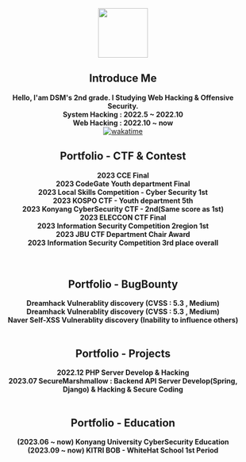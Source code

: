 <div align="center">
<img src="https://blog.kakaocdn.net/dn/cgkUIV/btqRqcabOMh/iSwGFjqyYk5pidLEb8K641/img.png" style="width:100px;height:100px;">

## Introduce Me
**Hello, I'am DSM's 2nd grade. I Studying Web Hacking & Offensive Security.**<br>
**System Hacking : 2022.5 ~ 2022.10** <br>
**Web Hacking : 2022.10 ~ now** <br>
[![wakatime](https://wakatime.com/badge/user/ed96b67e-b3e4-438a-94c6-e2c710db8d42.svg)](https://wakatime.com/@ed96b67e-b3e4-438a-94c6-e2c710db8d42)

## Portfolio - CTF & Contest
**2023 CCE Final** <br>
**2023 CodeGate Youth department Final** <br>
**2023 Local Skills Competition - Cyber Security 1st** <br>
**2023 KOSPO CTF - Youth department 5th** <br> 
**2023 Konyang CyberSecurity CTF - 2nd(Same score as 1st)** <br>
**2023 ELECCON CTF Final** <br>
**2023 Information Security Competition 2region 1st**<br>
**2023 JBU CTF Department Chair Award** <br>
**2023 Information Security Competition 3rd place overall** <br>
<br><br>

## Portfolio - BugBounty
**Dreamhack Vulnerablity discovery (CVSS : 5.3 , Medium)** <br>
**Dreamhack Vulnerablity discovery (CVSS : 5.3 , Medium)** <br>
**Naver Self-XSS Vulnerablity discovery (Inability to influence others)**
<br><br>

## Portfolio - Projects
**2022.12 PHP Server Develop & Hacking** <br>
**2023.07 SecureMarshmallow : Backend API Server Develop(Spring, Django) & Hacking & Secure Coding**
<br><br>
## Portfolio - Education
**(2023.06 ~ now) Konyang University CyberSecurity Education** <br>
**(2023.09 ~ now) KITRI BOB - WhiteHat School 1st Period** <br>
<br>

